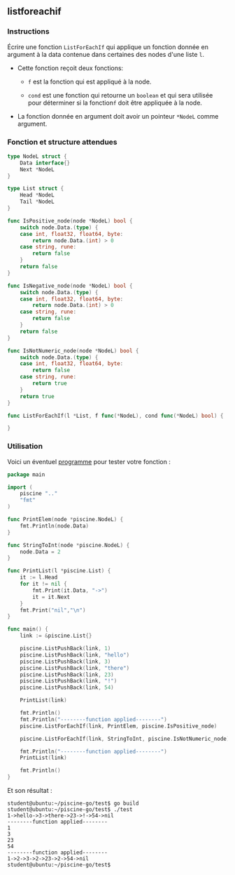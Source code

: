 ## listforeachif

### Instructions

Écrire une fonction `ListForEachIf` qui applique un fonction donnée en argument à la data contenue dans certaines des nodes d'une liste `l`.

- Cette fonction reçoit deux fonctions:

  - `f` est la fonction qui est appliqué à la node.

  - `cond` est une fonction qui retourne un `boolean` et qui sera utilisée pour déterminer si la fonction`f` doit être appliquée à la node.

- La fonction donnée en argument doit avoir un pointeur `*NodeL` comme argument.

### Fonction et structure attendues

```go
type NodeL struct {
	Data interface{}
	Next *NodeL
}

type List struct {
	Head *NodeL
	Tail *NodeL
}

func IsPositive_node(node *NodeL) bool {
	switch node.Data.(type) {
	case int, float32, float64, byte:
		return node.Data.(int) > 0
	case string, rune:
		return false
	}
	return false
}

func IsNegative_node(node *NodeL) bool {
	switch node.Data.(type) {
	case int, float32, float64, byte:
		return node.Data.(int) > 0
	case string, rune:
		return false
	}
	return false
}

func IsNotNumeric_node(node *NodeL) bool {
	switch node.Data.(type) {
	case int, float32, float64, byte:
		return false
	case string, rune:
		return true
	}
	return true
}

func ListForEachIf(l *List, f func(*NodeL), cond func(*NodeL) bool) {

}
```

### Utilisation

Voici un éventuel [programme](TODO-LINK) pour tester votre fonction :

```go
package main

import (
	piscine ".."
	"fmt"
)

func PrintElem(node *piscine.NodeL) {
	fmt.Println(node.Data)
}

func StringToInt(node *piscine.NodeL) {
	node.Data = 2
}

func PrintList(l *piscine.List) {
	it := l.Head
	for it != nil {
		fmt.Print(it.Data, "->")
		it = it.Next
	}
	fmt.Print("nil","\n")
}

func main() {
	link := &piscine.List{}

	piscine.ListPushBack(link, 1)
	piscine.ListPushBack(link, "hello")
	piscine.ListPushBack(link, 3)
	piscine.ListPushBack(link, "there")
	piscine.ListPushBack(link, 23)
	piscine.ListPushBack(link, "!")
	piscine.ListPushBack(link, 54)

	PrintList(link)

	fmt.Println()
	fmt.Println("--------function applied--------")
	piscine.ListForEachIf(link, PrintElem, piscine.IsPositive_node)

	piscine.ListForEachIf(link, StringToInt, piscine.IsNotNumeric_node)

	fmt.Println("--------function applied--------")
	PrintList(link)

	fmt.Println()
}
```

Et son résultat :

```console
student@ubuntu:~/piscine-go/test$ go build
student@ubuntu:~/piscine-go/test$ ./test
1->hello->3->there->23->!->54->nil
--------function applied--------
1
3
23
54
--------function applied--------
1->2->3->2->23->2->54->nil
student@ubuntu:~/piscine-go/test$
```
